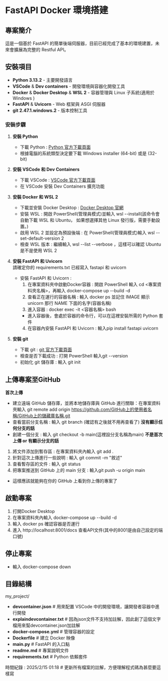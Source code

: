 # FastAPI Docker 環境搭建

## 專案簡介
這是一個基於 FastAPI 的簡單後端伺服器，目前已經完成了基本的環境建置，未來會擴展為完整的 Restful API。

## 安裝項目
- **Python 3.13.2** - 主要開發語言
- **VSCode** & **Dev containers** - 開發環境與容器化開發工具
- **Docker** & **Docker Desktop** & **WSL 2** - 容器管理與 Linux 子系統(適用於 Windows )
- **FastAPI** & **Uvicorn** - Web 框架與 ASGI 伺服器
- **git 2.47.1.windows.2** - 版本控制工具

### 安裝步驟
1. **安裝 Python**  
   - 下載 Python : [Python 官方下載頁面](https://www.python.org/downloads/windows/) 
   - 根據電腦的系統類型決定要下載 Windows installer (64-bit) 或是 (32-bit)  

2. **安裝 VSCode 和 Dev Containers**  
   - 下載 VSCode : [VSCode 官方下載頁面](https://code.visualstudio.com/download)  
   - 在 VSCode 安裝 Dev Containers 擴充功能  

4. **安裝 Docker 和 WSL 2**  
   - 下載並安裝 Docker Desktop : [Docker Desktop 官網](https://www.docker.com/products/docker-desktop/)  
   - 安裝 WSL : 開啟 PowerShell(管理員模式)並輸入 wsl --install(該命令會自動下載 WSL 和 Ubuntu，
     如果想選擇其他 Linux 發行版，需要手動設置。)
   - 啟用 WSL 2 並設定為預設後端 : 在 PowerShell(管理員模式)輸入 wsl --set-default-version 2
   - 檢查 WSL 版本 : 繼續輸入 wsl --list --verbose ，這樣可以確認 Ubuntu 是不是使用 WSL 2                              

5. **安裝 FastAPI 和 Uvicorn**  
   請確定你的 requirements.txt 已經寫入 fastapi 和 uvicorn
   - 安裝 FastAPI 和 Uvicorn : 
       1. 在專案資料夾中啟動Docker容器 : 開啟 PowerShell 輸入 cd <專案資料夾名稱>，再輸入 docker-compose up --build -d
       2. 查看正在運行的容器名稱 : 輸入 docker ps 並記住 IMAGE 顯示 unicorn 那行 NAME 下面的名字(容器名稱)
       3. 進入容器 : docker exec -it <容器名稱> bash
       - 進入容器後，會處於容器的命令行，可以在這裡安裝所需的 Python 套件
       4. 在容器內安裝 FastAPI 和 Uvicorn : 輸入pip install fastapi uvicorn

6. **安裝 git**
   - 下載 git : [git 官方下載頁面](https://git-scm.com/downloads) 
   - 檢查是否下載成功 : 打開 PowerShell 輸入git --version
   - 初始化 git 儲存庫 : 輸入 git init

## 上傳專案至GitHub
   **首次上傳**
   - 建立遠端 GitHub 儲存庫，並將本地儲存庫與 GitHub 進行關聯：在專案資料夾輸入 
     git remote add origin https://github.com/GitHub上的使用者名稱/GitHub上的儲藏庫名稱.git
   - 查看當前分支名稱 : 輸入 git branch (確認有之後就不用再查看了)
   **沒有顯示任何分支的話**
   - 創建一個分支 : 輸入 git checkout -b main(這裡設分支名稱為main)
   **不是首次上傳 or 有顯示分支的話**
   1. 將文件添加到暫存區 : 在專案資料夾內輸入 git add .
   2. 針對這次上傳進行一些說明 : 輸入 git commit -m "敘述"
   3. 查看暫存區的文件 : 輸入 git status
   4. 把專案推送到 GitHub 上的 main 分支 : 輸入git push -u origin main
   - 這樣應該就能夠在你的 GitHub 上看到你上傳的專案了

## 啟動專案
1. 打開Docker Desktop
2. 在專案資料夾內輸入 docker-compose up --build -d
3. 輸入 docker ps 確認容器是否運行
4. 進入 http://localhost:8001/docs 查看API文件(其中的8001是由自己設定的端口號)

## 停止專案
- 輸入 docker-compose down

## 目錄結構
my_project/
- **devcontainer.json**  # 用來配置 VSCode 中的開發環境，讓開發者容器中進行開發
- **explaindevcontainer.txt** # 因為json文件不支持加註解，因此創了這個文字檔用來幫devcontainer.json加註解
- **docker-compose.yml** # 管理容器的設定
- **Dockerfile** # 建立 Docker 映像
- **main.py** # FastAPI 的入口點
- **readme.md** # 專案說明文件
- **requirements.txt** # Python 依賴套件

時間紀錄 : 2025/2/15 01:18 # 更新所有檔案的註解，方便理解程式碼為甚麼要這樣寫